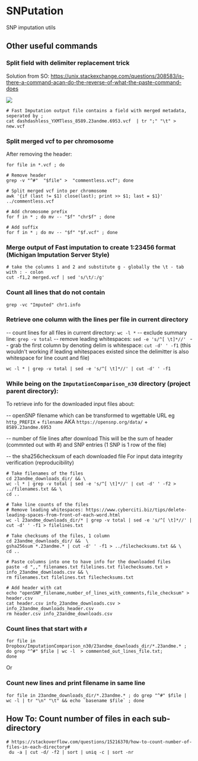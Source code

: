 # SNPutation
SNP imputation utils


## Other useful commands

### Split field with delimiter replacement trick
Solution from SO: https://unix.stackexchange.com/questions/308583/is-there-a-command-acan-do-the-reverse-of-what-the-paste-command-does

![](https://i.imgur.com/9xJgjMo.png)

```
# Fast Imputation output file contains a field with merged metadata, seperated by ;
cat dashdashless_YXMTless_8589.23andme.6953.vcf  | tr ";" "\t" > new.vcf
```


### Split merged vcf to per chromosome
After removing the header:

```
for file in *.vcf ; do

# Remove header
grep -v "^#"  "$file" >  "commentless.vcf"; done
```


```
# Split merged vcf into per chromosome
awk '{if (last != $1) close(last); print >> $1; last = $1}' ../commentless.vcf

# Add chromosome prefix
for f in * ; do mv -- "$f" "chr$f" ; done

# Add suffix
for f in * ; do mv -- "$f" "$f.vcf" ; done
```



### Merge output of Fast imputation to create 1:23456 format (Michigan Imputation Server Style)

```
# take the columns 1 and 2 and substitute g - globally the \t - tab with : - colon
cut -f1,2 merged.vcf | sed 's/\t/:/g'
```

### Count all lines that do not contain

```
grep -vc "Imputed" chr1.info
```
### Retrieve one column with the lines per file in current directory 

-- count lines for all files in current directory: `wc -l *`
-- exclude summary line: `grep -v total`
-- remove leading whitespaces: `sed -e 's/^[ \t]*//' `
-- grab the first column by denoting delim is whitespace: `cut -d' ' -f1`
 (this wouldn't working if leading whitespaces existed since the delimitter is also whitespace for line count and file)

```
wc -l * | grep -v total | sed -e 's/^[ \t]*//' | cut -d' ' -f1
```


### While being on the `ImputationComparison_n30` directory (project parent directory):

To retrieve info for the downloaded input files about:

-- openSNP filename which can be transformed to wgettable URL
eg  `http_PREFIX` + `filename` AKA `https://opensnp.org/data/` + `8589.23andme.6953`

-- number of file lines after download
This will be the sum of header (commnted out with #) and SNP entries (1 SNP is 1 row of the file)

-- the sha256checksum of each downloaded file
For input data integrity verification (reproducibility)

```
# Take filenames of the files
cd 23andme_downloads_dir/ && \
wc -l * | grep -v total | sed -e 's/^[ \t]*//' | cut -d' ' -f2 > ../filenames.txt && \
cd ..

# Take line counts of the files
# Remove leading whitespaces: https://www.cyberciti.biz/tips/delete-leading-spaces-from-front-of-each-word.html
wc -l 23andme_downloads_dir/* | grep -v total | sed -e 's/^[ \t]*//' | cut -d' ' -f1 > filelines.txt

# Take checksums of the files, 1 column
cd 23andme_downloads_dir/ &&  \
gsha256sum *.23andme.* | cut -d' ' -f1 > ../filechecksums.txt && \
cd ..

# Paste columns into one to have info for the downloaded files
paste -d ",," filenames.txt filelines.txt filechecksums.txt > info_23andme_downloads.csv && \
rm filenames.txt filelines.txt filechecksums.txt

# Add header with cat
echo "openSNP_filename,number_of_lines_with_comments,file_checksum" > header.csv
cat header.csv info_23andme_downloads.csv > info_23andme_downloads_header.csv
rm header.csv info_23andme_downloads.csv
```

### Count lines that start with `#` 
 
```
for file in Dropbox/ImputationComparison_n30/23andme_downloads_dir/*.23andme.* ; 
do grep "^#" $file | wc -l  > commented_out_lines_file.txt; 
done
```
  
Or 


### Count new lines and print filename in same line

```
for file in 23andme_downloads_dir/*.23andme.* ; do grep "^#" $file | wc -l | tr "\n" "\t" && echo `basename $file` ; done

```
 
 ## How To: Count number of files in each sub-directory
 
```
# https://stackoverflow.com/questions/15216370/how-to-count-number-of-files-in-each-directory#
 du -a | cut -d/ -f2 | sort | uniq -c | sort -nr
```
